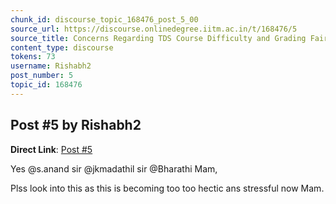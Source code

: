 ```yaml
---
chunk_id: discourse_topic_168476_post_5_00
source_url: https://discourse.onlinedegree.iitm.ac.in/t/168476/5
source_title: Concerns Regarding TDS Course Difficulty and Grading Fairness
content_type: discourse
tokens: 73
username: Rishabh2
post_number: 5
topic_id: 168476
---
```


## Post #5 by Rishabh2

**Direct Link**: [Post #5](https://discourse.onlinedegree.iitm.ac.in/t/168476/5)

Yes @s.anand sir @jkmadathil sir @Bharathi Mam,

Plss look into this as this is becoming too too hectic ans stressful now Mam.
